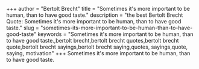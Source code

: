 +++
author = "Bertolt Brecht"
title = "Sometimes it's more important to be human, than to have good taste."
description = "the best Bertolt Brecht Quote: Sometimes it's more important to be human, than to have good taste."
slug = "sometimes-its-more-important-to-be-human-than-to-have-good-taste"
keywords = "Sometimes it's more important to be human, than to have good taste.,bertolt brecht,bertolt brecht quotes,bertolt brecht quote,bertolt brecht sayings,bertolt brecht saying,quotes, sayings,quote, saying, motivation"
+++
Sometimes it's more important to be human, than to have good taste.

